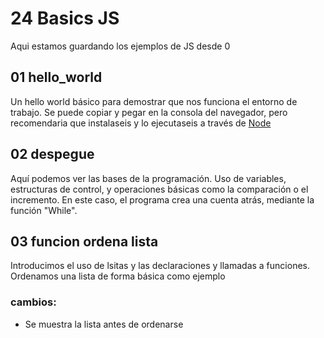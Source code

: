 # 24 Basics JS

Aqui estamos guardando los ejemplos de JS desde 0

## 01 hello_world

Un hello world básico para demostrar que nos funciona el entorno de trabajo.
Se puede copiar y pegar en la consola del navegador, pero recomendaria que instalaseis y lo ejecutaseis a través de [Node](https://nodejs.org/en/download/package-manager)

## 02 despegue

Aquí podemos ver las bases de la programación. Uso de variables, estructuras de control, y operaciones básicas como la comparación o el incremento. En este caso, el programa crea una cuenta atrás, mediante la función "While".

## 03 funcion ordena lista

Introducimos el uso de lsitas y las declaraciones y llamadas a funciones. Ordenamos una lista de forma básica como ejemplo

### cambios:

- Se muestra la lista antes de ordenarse